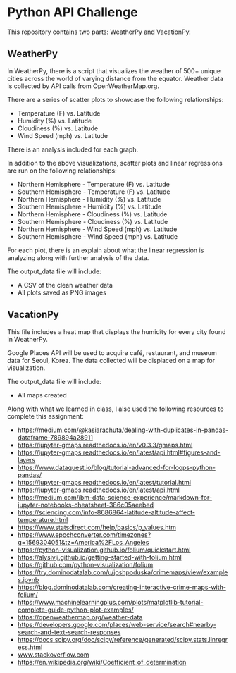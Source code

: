 # Python API Challenge


This repository contains two parts: WeatherPy and VacationPy.


## WeatherPy


In WeatherPy, there is a script that visualizes the weather of 500+ unique cities across the world of varying distance from the equator. Weather data is collected by API calls from OpenWeatherMap.org.


There are a series of scatter plots to showcase the following relationships:


- Temperature (F) vs. Latitude
- Humidity (%) vs. Latitude
- Cloudiness (%) vs. Latitude
- Wind Speed (mph) vs. Latitude


There is an analysis included for each graph.


In addition to the above visualizations, scatter plots and linear regressions are run on the following relationships:


- Northern Hemisphere - Temperature (F) vs. Latitude
- Southern Hemisphere - Temperature (F) vs. Latitude
- Northern Hemisphere - Humidity (%) vs. Latitude
- Southern Hemisphere - Humidity (%) vs. Latitude
- Northern Hemisphere - Cloudiness (%) vs. Latitude
- Southern Hemisphere - Cloudiness (%) vs. Latitude
- Northern Hemisphere - Wind Speed (mph) vs. Latitude
- Southern Hemisphere - Wind Speed (mph) vs. Latitude


For each plot, there is an explain about what the linear regression is analyzing along with further analysis of the data.


The output_data file will include:


- A CSV of the clean weather data
- All plots saved as PNG images



## VacationPy


This file includes a heat map that displays the humidity for every city found in WeatherPy.


Google Places API will be used to acquire café, restaurant, and museum data for Seoul, Korea. The data collected will be displaced on a map for visualization. 


The output_data file will include:


- All maps created


Along with what we learned in class, I also used the following resources to complete this assignment:


- https://medium.com/@kasiarachuta/dealing-with-duplicates-in-pandas-dataframe-789894a28911  
- https://jupyter-gmaps.readthedocs.io/en/v0.3.3/gmaps.html  
- https://jupyter-gmaps.readthedocs.io/en/latest/api.html#figures-and-layers  
- https://www.dataquest.io/blog/tutorial-advanced-for-loops-python-pandas/  
- https://jupyter-gmaps.readthedocs.io/en/latest/tutorial.html 
- https://jupyter-gmaps.readthedocs.io/en/latest/api.html 
- https://medium.com/ibm-data-science-experience/markdown-for-jupyter-notebooks-cheatsheet-386c05aeebed  
- https://sciencing.com/info-8686864-latitude-altitude-affect-temperature.html 
- https://www.statsdirect.com/help/basics/p_values.htm 
- https://www.epochconverter.com/timezones?q=1569304051&tz=America%2FLos_Angeles  
- https://python-visualization.github.io/folium/quickstart.html 
- https://alysivji.github.io/getting-started-with-folium.html
- https://github.com/python-visualization/folium
- https://try.dominodatalab.com/u/joshpoduska/crimemaps/view/examples.ipynb
- https://blog.dominodatalab.com/creating-interactive-crime-maps-with-folium/
- https://www.machinelearningplus.com/plots/matplotlib-tutorial-complete-guide-python-plot-examples/  
- https://openweathermap.org/weather-data
- https://developers.google.com/places/web-service/search#nearby-search-and-text-search-responses
- https://docs.scipy.org/doc/scipy/reference/generated/scipy.stats.linregress.html
- www.stackoverflow.com
- https://en.wikipedia.org/wiki/Coefficient_of_determination

